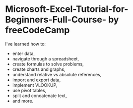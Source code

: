 # Microsoft-Excel-Tutorial-for-Beginners-Full-Course- by freeCodeCamp

I've learned how to:

- enter data, 
- navigate through a spreadsheet, 
- create formulas to solve problems, 
- create charts and graphs, 
- understand relative vs absolute references, 
- import and export data, 
- implement VLOOKUP, 
- use pivot tables, 
- split and concatenate text,  
- and more.
